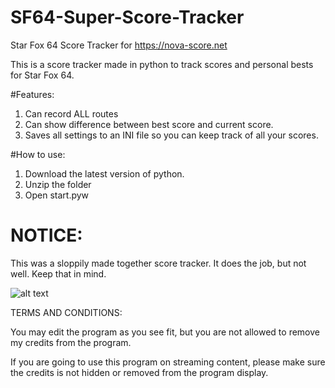 # SF64-Super-Score-Tracker
Star Fox 64 Score Tracker for https://nova-score.net


This is a score tracker made in python to track scores and personal bests for Star Fox 64.

#Features:

1. Can record ALL routes
2. Can show difference between best score and current score.
3. Saves all settings to an INI file so you can keep track of all your scores.


#How to use:

1. Download the latest version of python.
2. Unzip the folder
3. Open start.pyw


# NOTICE:

This was a sloppily made together score tracker. It does the job, but not well. Keep that in mind.




![alt text](https://i.gyazo.com/6659838ed2b72fd769bafb18401dabbc.png)



TERMS AND CONDITIONS:

You may edit the program as you see fit, but you are not allowed to remove my credits from the program.

If you are going to use this program on streaming content, please make sure the credits is not hidden or removed from the program display.

